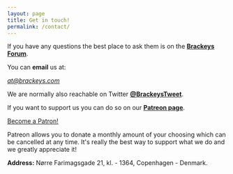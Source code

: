 ```yaml
---
layout: page
title: Get in touch!
permalink: /contact/
---
```


If you have any questions the best place to ask them is on the <b><a href="http://forum.brackeys.com/">Brackeys Forum</a></b>.

You can <b>email</b> us at:

<i>at@brackeys.com</i>

We are normally also reachable on Twitter <b><a href="https://twitter.com/brackeystweet/">@BrackeysTweet</a></b>.

If you want to support us you can do so on our <b><a class="patreon" href="https://patreon.com/brackeys/">Patreon page</a></b>.

<a href="https://www.patreon.com/bePatron?u=3340404" data-patreon-widget-type="become-patron-button">Become a Patron!</a><script async src="https://c6.patreon.com/becomePatronButton.bundle.js"></script>

Patreon allows you to donate a monthly amount of your choosing which can be cancelled at any time. It's really the best way to support what we do and we greatly appreciate it!

<b>Address:</b> Nørre Farimagsgade 21, kl. - 1364, Copenhagen - Denmark.
